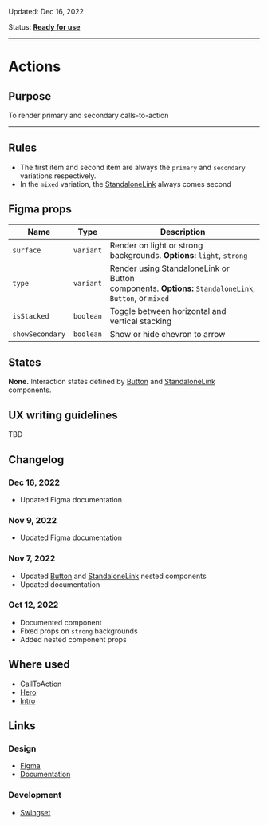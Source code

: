 Updated: Dec 16, 2022

Status: **[Ready for use](/guides/can-i-use#ready-for-use)**

---

# Actions

## Purpose

To render primary and secondary calls-to-action

---

## Rules

- The first item and second item are always the `primary` and `secondary` variations respectively.
- In the `mixed` variation, the [StandaloneLink](https://hashicorp-wpl-documentation.vercel.app/components/standalone-link) always comes second

## Figma props

| Name            | Type      | Description                                                                                           |
| --------------- | --------- | ----------------------------------------------------------------------------------------------------- |
| `surface`       | `variant` | Render on light or strong backgrounds. **Options:** `light`, `strong`                                 |
| `type`          | `variant` | Render using StandaloneLink or Button components. **Options:** `StandaloneLink`, `Button`, or `mixed` |
| `isStacked`     | `boolean` | Toggle between horizontal and vertical stacking                                                       |
| `showSecondary` | `boolean` | Show or hide chevron to arrow                                                                         |

## States

**None.** Interaction states defined by [Button](https://hashicorp-wpl-documentation.vercel.app/components/button) and [StandaloneLink](https://hashicorp-wpl-documentation.vercel.app/components/standalone-link) components.

## UX writing guidelines

TBD

## Changelog

### Dec 16, 2022

- Updated Figma documentation

### Nov 9, 2022

- Updated Figma documentation

### Nov 7, 2022

- Updated [Button](https://hashicorp-wpl-documentation.vercel.app/components/button/primary) and [StandaloneLink](https://hashicorp-wpl-documentation.vercel.app/components/standalone-link) nested components
- Updated documentation

### Oct 12, 2022

- Documented component
- Fixed props on `strong` backgrounds
- Added nested component props

## Where used

- CallToAction
- [Hero](/patterns/hero)
- [Intro](/components/intro)

## Links

### Design

- [Figma](https://www.figma.com/file/7cYgDM618stjYUHDqAfRec/Components?node-id=572%3A1058)
- [Documentation](/components/actions)

### Development

- [Swingset](https://react-components.vercel.app/components/actions)
